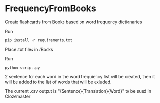 # FrequencyFromBooks
Create flashcards from Books based on word frequency dictionaries 



Run
```
pip install -r requirements.txt
```

Place .txt files in /Books

Run
```
python script.py
```
2 sentence for each word in the word frequiency list will be created, then it will be added to the list of words that will be exluded.

The current .csv output is "{Sentence}{Translation}{Word}" to be sued in Clozemaster

